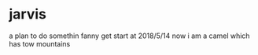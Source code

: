 # jarvis
a plan to do somethin fanny
get start at 2018/5/14 
now i am a camel which has tow mountains
